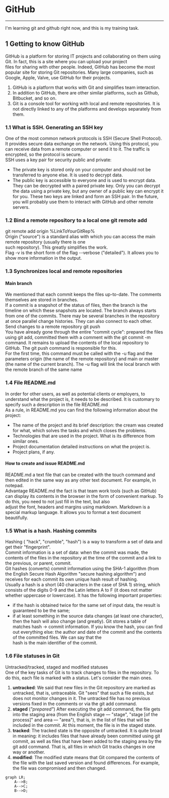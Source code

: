 # GitHub
---
I'm learning git and github right now, and this is my training task.

## 1 Getting to know GitHub

GitHub is a platform for storing IT projects and collaborating on them using Git. In fact, this is a site where you can upload your project <br>
files for sharing with other people. Indeed, GitHub has become the most popular site for storing Git repositories. Many large companies, such as Google, Apple, Valve, use GitHub for their projects. <br>
1. GitHub is a platform that works with Git and simplifies team interaction.
2. In addition to GitHub, there are other similar platforms, such as Github, Bitbucket, and so on.
3. Git is a console tool for working with local and remote repositories. It is not directly linked to any of the platforms and develops separately from them.

### 1.1 What is SSH. Generating an SSH key

One of the most common network protocols is SSH (Secure Shell Protocol). It provides secure data exchange on the network. Using this protocol, you can receive data from a remote computer or send it to it. The   traffic is encrypted, so the protocol is secure.  
SSH uses a key pair for security public and private:
* The private key is stored only on your computer and should not be transferred to anyone else. It is used to decrypt data.
* The public key is accessible to everyone and is used to encrypt data. They can be decrypted with a paired private key.
Only you can decrypt the data using a private key, but any owner of a public key can encrypt it for you. These two   keys are linked and form an SSH pair. In the future, you will probably use them to interact with GitHub and other   remote servers.

### 1.2 Bind a remote repository to a local one git remote add

git remote add origin %LinkToYourGitRep%   
Origin ("source") is a standard alias with which you can access the main remote repository (usually there is one   
such repository). This greatly simplifies the work.  
Flag -v is the short form of the flag --verbose ("detailed"). It allows you to show more information in the output.  

### 1.3 Synchronizes local and remote repositories

#### Main branch  
We mentioned that each commit keeps the files up-to-date. The comments themselves are stored in branches.  
If a commit is a snapshot of the status of files, then the branch is the timeline on which these snapshots are located. The branch always starts from one of the commits. There may be several branches in the   repository at once parallel change histories. They can also connect to each other.  
Send changes to a remote repository git push  
You have already gone through the entire "commit cycle": prepared the files using git add, committed them with a comment with the git commit -m command. It remains to upload the contents of the local repository to   GitHub. The git push command is responsible for this.  
For the first time, this command must be called with the -u flag and the parameters origin (the name of the remote repository) and main or master (the name of the current branch). The -u flag will link the local   branch with the remote branch of the same name

### 1.4 File README.md
In order for other users, as well as potential clients or employers, to understand what the project is, it needs to be described. It is customary to specify such a description in the file README.md   
As a rule, in README.md you can find the following information about the project:
* The name of the project and its brief description: the cream was created for what, which solves the tasks and which closes the problems.
* Technologies that are used in the project. What is its difference from similar ones.
* Project documentation detailed instructions on what the project is.
* Project plans, if any.
#### How to create and issue README.md  

README.md a text file that can be created with the touch command and then edited in the same way as any other text document. For example, in notepad.  
Advantage README.md the fact is that team work tools (such as GitHub) can display its contents in the browser in the form of convenient markup. To do this, you need to not just fill in the text, but also  
adjust the font, headers and margins using markdown. Markdown is a special markup language. It allows you to format a text document beautifully.  


### 1.5 What is a hash. Hashing commits

Hashing ( "hack", "crumble", "hash") is a way to transform a set of data and get their "fingerprint".  
Commit information is a set of data: when the commit was made, the contents of the files in the repository at the time of the commit and a link to the previous, or parent, commit.  
Git hashes (converts) commit information using the SHA-1 algorithm (from the English Secure Hash Algorithm "secure hashing algorithm") and receives for each commit its own unique hash result of hashing.  
Usually a hash is a short (40 characters in the case of SHA 1) string, which consists of the digits 0-9 and the Latin letters A to F (it does not matter whether uppercase or lowercase). It has the following   important properties:  
* if the hash is obtained twice for the same set of input data, the result is guaranteed to be the same;
* if at least something in the source data changes (at least one character), then the hash will also change (and greatly).
Git stores a table of matches hash → commit information. If you know the hash, you can find out everything else: the author and date of the commit and the contents of the committed files. We can say that the  
hash is the main identifier of the commit.  

### 1.6 File statuses in Git

Untracked/tracked, staged and modified statuses  
One of the key tasks of Git is to track changes to files in the repository. To do this, each file is marked with a status. Let's consider the main ones.  
1. __untracked__: We said that new files in the Git repository are marked as untracked, that is, untraceable. Git "sees" that such a file exists, but does not monitor changes in it. The untracked file has no previous versions fixed in the comments or via the git add command.
2. __staged__ (_"prepared"_) After executing the git add command, the file gets into the staging area (from the English stage — "stage", "stage [of the process]" and area — "area"), that is, in the list of files that will be included in the commit. At this moment, the file is in the staged state.
3. __tracked__: The tracked state is the opposite of untracked. It is quite broad in meaning: it includes files that have already been committed using git commit, as well as files that have been added to the staging area by the git add command. That is, all files in which Git tracks changes in one way or another.
4. __modified__: The modified state means that Git compared the contents of the file with the last saved version and found differences. For example, the file was compromised and then changed.

```mermaid
graph LR;
    A-->B;
    A-->C;
    B-->D;

